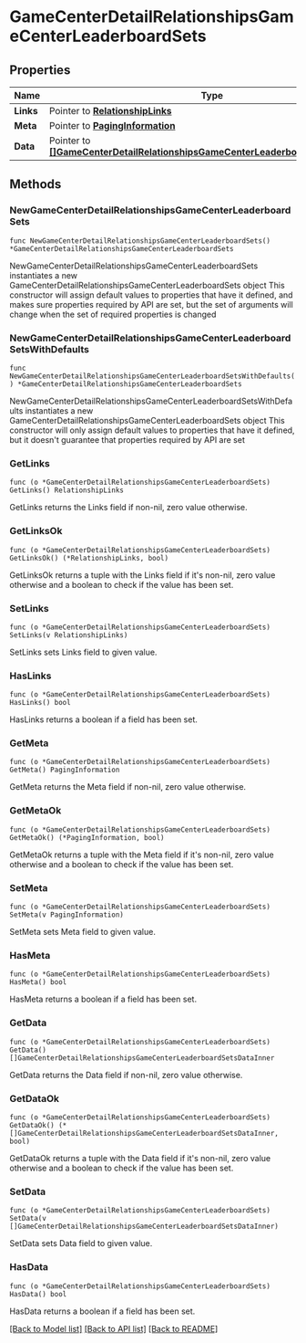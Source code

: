 # GameCenterDetailRelationshipsGameCenterLeaderboardSets

## Properties

Name | Type | Description | Notes
------------ | ------------- | ------------- | -------------
**Links** | Pointer to [**RelationshipLinks**](RelationshipLinks.md) |  | [optional] 
**Meta** | Pointer to [**PagingInformation**](PagingInformation.md) |  | [optional] 
**Data** | Pointer to [**[]GameCenterDetailRelationshipsGameCenterLeaderboardSetsDataInner**](GameCenterDetailRelationshipsGameCenterLeaderboardSetsDataInner.md) |  | [optional] 

## Methods

### NewGameCenterDetailRelationshipsGameCenterLeaderboardSets

`func NewGameCenterDetailRelationshipsGameCenterLeaderboardSets() *GameCenterDetailRelationshipsGameCenterLeaderboardSets`

NewGameCenterDetailRelationshipsGameCenterLeaderboardSets instantiates a new GameCenterDetailRelationshipsGameCenterLeaderboardSets object
This constructor will assign default values to properties that have it defined,
and makes sure properties required by API are set, but the set of arguments
will change when the set of required properties is changed

### NewGameCenterDetailRelationshipsGameCenterLeaderboardSetsWithDefaults

`func NewGameCenterDetailRelationshipsGameCenterLeaderboardSetsWithDefaults() *GameCenterDetailRelationshipsGameCenterLeaderboardSets`

NewGameCenterDetailRelationshipsGameCenterLeaderboardSetsWithDefaults instantiates a new GameCenterDetailRelationshipsGameCenterLeaderboardSets object
This constructor will only assign default values to properties that have it defined,
but it doesn't guarantee that properties required by API are set

### GetLinks

`func (o *GameCenterDetailRelationshipsGameCenterLeaderboardSets) GetLinks() RelationshipLinks`

GetLinks returns the Links field if non-nil, zero value otherwise.

### GetLinksOk

`func (o *GameCenterDetailRelationshipsGameCenterLeaderboardSets) GetLinksOk() (*RelationshipLinks, bool)`

GetLinksOk returns a tuple with the Links field if it's non-nil, zero value otherwise
and a boolean to check if the value has been set.

### SetLinks

`func (o *GameCenterDetailRelationshipsGameCenterLeaderboardSets) SetLinks(v RelationshipLinks)`

SetLinks sets Links field to given value.

### HasLinks

`func (o *GameCenterDetailRelationshipsGameCenterLeaderboardSets) HasLinks() bool`

HasLinks returns a boolean if a field has been set.

### GetMeta

`func (o *GameCenterDetailRelationshipsGameCenterLeaderboardSets) GetMeta() PagingInformation`

GetMeta returns the Meta field if non-nil, zero value otherwise.

### GetMetaOk

`func (o *GameCenterDetailRelationshipsGameCenterLeaderboardSets) GetMetaOk() (*PagingInformation, bool)`

GetMetaOk returns a tuple with the Meta field if it's non-nil, zero value otherwise
and a boolean to check if the value has been set.

### SetMeta

`func (o *GameCenterDetailRelationshipsGameCenterLeaderboardSets) SetMeta(v PagingInformation)`

SetMeta sets Meta field to given value.

### HasMeta

`func (o *GameCenterDetailRelationshipsGameCenterLeaderboardSets) HasMeta() bool`

HasMeta returns a boolean if a field has been set.

### GetData

`func (o *GameCenterDetailRelationshipsGameCenterLeaderboardSets) GetData() []GameCenterDetailRelationshipsGameCenterLeaderboardSetsDataInner`

GetData returns the Data field if non-nil, zero value otherwise.

### GetDataOk

`func (o *GameCenterDetailRelationshipsGameCenterLeaderboardSets) GetDataOk() (*[]GameCenterDetailRelationshipsGameCenterLeaderboardSetsDataInner, bool)`

GetDataOk returns a tuple with the Data field if it's non-nil, zero value otherwise
and a boolean to check if the value has been set.

### SetData

`func (o *GameCenterDetailRelationshipsGameCenterLeaderboardSets) SetData(v []GameCenterDetailRelationshipsGameCenterLeaderboardSetsDataInner)`

SetData sets Data field to given value.

### HasData

`func (o *GameCenterDetailRelationshipsGameCenterLeaderboardSets) HasData() bool`

HasData returns a boolean if a field has been set.


[[Back to Model list]](../README.md#documentation-for-models) [[Back to API list]](../README.md#documentation-for-api-endpoints) [[Back to README]](../README.md)


